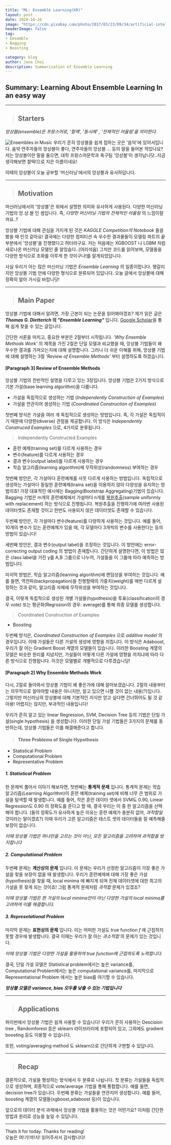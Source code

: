 ```yaml
---
title: "ML: Ensemble Learning(KR)"
layout: post
date: 2020-10-26
image: "https://cdn.pixabay.com/photo/2017/03/23/09/34/artificial-intelligence-2167835_1280.jpg"
headerImage: false
tag:
- Emsemble 
- Bagging 
- Boosting  

category: blog
author: Jane Choi
description: Summarization of Ensemble Learning 
---
```


## Summary: Learning About Ensemble Learning In an easy way



---------------------------------------

> ## **Starters** 

_앙상블(ensemble)은 프랑스어로, '함께', '동시에' , '전체적인 어울림'을 의미한다._

<img src= "https://cdn.pixabay.com/photo/2015/02/01/10/19/ensemble-619260_1280.jpg" title="10" alt="Ensembles in Music">
우리가 흔히 앙상블을 쉽게 접하는 곳은 '음악'에 있어서입니다. 음악 연주자들의 앙상블이 좋다, 연주자들의 앙상블 ... 등의 말을 들어본 적있나요? 저는 앙상블이란 말을 들으면, 대학 프랑스어문학과 축구팀 '앙상블'이 생각납니닷..지금 생각해보면 찰떡!으로 지은 이름이네요!

이때의 앙상블이 오늘 공부할 '머신러닝'에서의 앙상블과 유사하답니다. 


---------------------------------------

> ## **Motivation** 



머신러닝에서의 '앙상블'은 위에서 설명한 의미와 유사하게 사용된다.
다양한 머신러닝 기법의 앙.상.블 인 셈입니다. 즉, _다양한 머신러닝 기법의 전체적인 어울림_ 의 느낌이랄까요..? 

앙상블 기법에 대해 관심을 가지게 된 것은 _KAGGLE Competition의 Notebook_ 들을 봤을 때 인것 같아요! 결국에는 다양한 컴피티션 속 우수한 결과물들이 모델링 파트의 끝부분에서 '앙상블'을 진행했다고 하더라구요. 저는 처음에는 XGBOOST 나 LGBM 처럼 새로나온 머신러닝 모델인 줄 알았슴다..(어리석움) 그치만 코드를 읽어보며, 모델들을 다양한 방식으로 조화를 이루게 한 것이구나!를 알게되었답니다.

사실 우리가 아는 많은 머신러닝 기법은 _Ensemble Learning_ 의 일종이랍니다. 헷갈리지만 앙상블 기법 안에 다양한 형식으로 분류되어 있답니다. 오늘 글에서 앙상블에 대해 정확히 알아 가시길 바랍니닷! 


---------------------------------------

> ## **Main Paper** 




앙상블 기법에 대해서 알려면, 가장 근본이 되는 논문을 읽어봐야겠죠? 제가 읽은 글은 **_Thomas G. Dietterich_ 의 _"Ensemble Learning"_** 입니다. [Google Scholar][googlelink]을 통해 쉽게 찾을 수 있는 글입니다.

[googlelink]: http://courses.cs.washington.edu/courses/cse446/12wi/tgd-ensembles.pdf "google Scholar"

간단한 서론을 마치고, 중요한 부분은 2절부터 시작됩니다. _'Why Ensemble Methods Work'_ 의 제목을 가진 2절은 단일 모델과 비교했을 때, 앙상블 기법들이 왜 우수한 결과를 가져오는지에 대해 설명합니다. 그러나 더 쉬운 이해를 위해, 앙상블 기법에 대해 설명하는 3절 _'Review of Ensemble Methods'_ 부터 설명하도록 하겠습니다. 


#### **[Paragraph 3] Review of Ensemble Methods**

앙상블 기법의 전반적인 설명을 다루고 있는 3장입니다. 앙상블 기법은 2가지 방식으로 기본 가설(base learning algorithm)을 다룹니다. 
- 가설을 독립적으로 생성하는 기법 
  (_Independently Construction of Examples_)
- 가설을 연관지어 생성하는 기법 (_Coordinated Construction of Examples_)

첫번째 방식은 가설을 여러 개 독립적으로 생성하는 방법입니다. 즉, 각 가설은 독립적이기 때문에 다양한(diverse) 관점을 제공합니다. 이 방식은 _Independently Construced Examples_ 으로, 4가지로 분류됩니다. 

> Independently Constructed Examples 
- 훈련 예제(training set)를 다르게 사용하는 경우 
- 변수(feature)를 다르게 사용하는 경우 
- 결과 변수(output label)를 다르게 사용하는 경우 
- 학습 알고리즘(learning algorithm)에 무작위성(randomness) 부여하는 경우 



첫번째 방안은, 각 가설마다 훈련예제를 사뭇 다르게 사용하는 방법입니다. 독립적으로 생성하는 가설마다 동일한 훈련예제(trains set)을 이용하지 않아 다양성을 유지하는 방법이죠! 가장 대표적인 예시에는 Bagging(Bootstrap Aggregating)기법이 있습니다.  Bagging 기법은 m개의 훈련예제에서 가설마다 n개를 [복원추출][sciencelink](sample uniformly with replacement) 하는 방식으로 진행됩니다. 복원추출을 진행하기에 여러번 사용된 데이터셋도 존재할 것이고 한번도 사용되지 않은 데이터셋도 존재할 수 있습니다. 

[sciencelink]: https://www.scienceall.com/복원-추출sampling-with-replacement/ "Science all"

두번째 방안은, 각 가설마다 변수(feature)를 다양하게 사용하는 것입니다. 예를 들어, 10개의 변수가 있는 훈련예제가 있을 때, 각 모델마다 3개씩의 변수를 사용한다는 등의 방법이 있습니다! 

세번째 방안은, 결과 변수(output label)을 조정하는 것입니다. 이 방안에는 error-correcting output coding 의 방법이 존재합니다. 간단하게 설명한다면, 이 방법은 많은 class label을 가진 y를 A,B 그룹으로 나누어, 가설들을 이 그룹에 따라 예측하는 방법입니다. 

마지막 방법은, 학습 알고리즘(learning algorithm)에 랜덤성을 부여하는 것입니다.  예를 들면, 역전파(backpropagation)을 진행할때의 가중치(weight)를 매번 다르게 설정하는 것과 같이, 알고리즘 자체에 무작위성을 부여하는 것입니다. 

결국, 이렇게 독립적으로 생성된 개별 가설들(hypothesis)을 투표(classification의 경우 vote) 또는 평균화(Regrssion의 경우: average)를 통해 최종 모델를 생성합니다. 

> Coordinated Construction of Examples
- Boosting 

두번째 방식은, _Coordinated Construction of Examples_ 으로 _additive model_ 의 경우입니다. 이때 가설들은 다른 가설의 생성에 영향을 끼칩니다. 이 방식은 Adaboost, 우리가 잘 아는 Gradient Boost 계열의 모델들이 있습니다. 이러한 Boosting 계열의 모델은 비슷한 원리를 지녔지만, 가설들이 어떻게 다른 가설에 영향을 끼치냐에 따라 다른 방식으로 진행됩니다. 이것은 모델별로 개별적으로 다루겠습니당! 



#### **[Paragraph 2] Why Ensemble Methods Work**
다시, 2절로 돌아와서 앙상블 기법이 왜 좋은가에 대해 알아보겠습니다. 2절의 내용부터는 의무적으로 알아야할 내용은 아니지만, 알고 있으면 나쁠 것이 없는 내용(?)입니다. 그렇지만 머신러닝의 앙상블에 대해 기본적인 지식만 얻고 싶다면 건너뛰어도 될 것 같아용! 어렵지는 않지만, 부과적인 내용입니다!

우리가 흔히 알고 있는 linear Regression, SVM, Decision Tree 등의 기법은 단일 가설(single hypothesis) 을 생성합니다. 이러한 단일 가설 기법들은 3가지의 문제를 동반하는데, 앙상블 기법들은 이를 해결해준다고 합니다. 

> #### Three Problems of Single Hypothesis 
- Statistical Problem 
- Computational Problem
- Representative Problem 


##### 1. Statistical Problem 


한 문제씩 풀어서 이야기 해보자면, 첫번째는 **통계적 문제** 입니다. 통계적 문제는 학습 알고리즘(Learning Algorithm)이 훈련 예제(training set)에 비해 너무 큰 범위로 가설을 탐색할 때 발생합니다. 예를 들어, 작은 훈런 데이터 셋에서 SVM도 0.90, Linear Regression도 0.90 의 정확도를 준다고 할 때, 결국 우리는 이 중 한 알고리즘을 선택해야 합니다. (둘의 정확도가 유사하게 높은 이유는 훈련 예제가 충분히 없어, _과적합일_ 것이라는 말이겠죠?) 이때 우리가 고른 알고리즘은 테스트 셋의 데이터들을 잘 예측해줄 보장이 없습니다. 

_이때 앙상블 기법은 하나만을 고르는 것이 아닌, 모든 알고리즘을 고려하여 과적합을 방지합니다_


##### 2. Computational Problem 

두번째 문제는 **계산상의 문제** 입니다. 이 문제는 우리가 선정한 알고리즘이 가장 좋은 가설을 찾을 보장이 없을 때 발생합니다. 우리가 훈련예제에 대해 가장 좋은 가설(hypothesis)을 찾을 때, local minima 에 빠지게 되며 전체 데이터셋에 대한 최고의 가설을 못 찾게 되는 것이죠! 그럼 통계적 문제처럼 _과적합_ 문제가 있겠죠?

_이때 앙상블 기법은 한 가설의 local minima만이 아닌 다양한 가설의 local minima를 고려하여 이를 해결합니다._


##### 3. Represetational Problem 

마지막 문제는 **표현상의 문제** 입니다. 이는 어떠한 가설도 true function _f_ 에 근접하지 못할 경우에 발생합니다. 결국 이때는 우리가 잘 아는 _과소적합_ 의 문제가 있는 것입니다. 

_이때 앙상블 기법은 다양한 가설을 활용하여 true function에 근접하도록 노력합니다._


결국, 단일 가설 모델은 Statistical problem에서는 높은 variance를, Computational Problem에서는 높은 computational variance를,  마지막으로 Representational Problem 에서는 높은 bias를 야기할 수 있습니다. 

**_앙상블 모델은 variance, bias 모두를 낮출 수 있는 기법입니다_**



---------------------------------------

> ## **Applications** 



파이썬에서 앙상블 기법은 쉽게 사용할 수 있습니다! 우리가 흔히 사용하는 Descision tree , Randomforest 등은 sklearn 라이브러리에 포함되어 있고, 그외에도 gradient boosting 등도 이용할 수 있습니다. 

또한, voting/averaging method 도 sklearn으로 간단하게 구현할 수 있답니다. 


---------------------------------------


> ## **Recap** 



결론적으로, 가설을 형성하는 방식에서 두 분류로 나뉩니다. 첫 분류는 가설들을 독립적으로 생성하며, 최종적으로 vote/average 기법을 통해 통합합니다. 예를 들면, decision tree가 있습니다. 두번째 분류는 가설들을 연관지어 생성합니다. 예를 들어, boosting 계열의 모델들(xgboost,adaboost 등)이 있습니다. 

앞으로의 데이터 분석 과제에서 앙상블 기법을 활용하는 것은 어떤가요? 이처럼 간단한 방법과 원리로 성능을 높일 수 있답니다. 


---------------------------------------
Thats it for today. Thanks for reading!   
오늘은 여!기!까!지! 읽어주셔서 감사합니다!
